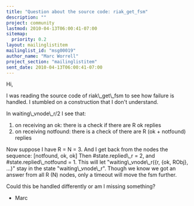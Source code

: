 ```yaml
---
title: "Question about the source code: riak_get_fsm"
description: ""
project: community
lastmod: 2010-04-13T06:00:41-07:00
sitemap:
  priority: 0.2
layout: mailinglistitem
mailinglist_id: "msg00019"
author_name: "Marc Worrell"
project_section: "mailinglistitem"
sent_date: 2010-04-13T06:00:41-07:00
---
```



Hi,

I was reading the source code of riak\\_get\\_fsm to see how failure is handled.
I stumbled on a construction that I don't understand.

In waiting\\_vnode\\_r/2 I see that:
1. on receiving an ok: there is a check if there are R ok replies
2. on receiving notfound: there is a check of there are R (ok + notfound) 
replies

Now suppose I have R = N = 3.
And I get back from the nodes the sequence: [notfound, ok, ok]
Then #state.replied\\_r = 2, and #state.replied\\_notfound = 1.
This will let "waiting\\_vnode\\_r({r, {ok, RObj}, ...)" stay in the state 
"waiting\\_vnode\\_r".
Though we know we got an answer from all R (N) nodes, only a timeout will move 
the fsm further. 

Could this be handled differently or am I missing something?

- Marc
